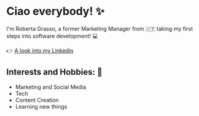 # Ciao everybody! :sparkles:

I'm Roberta Grasso, a former Marketing Manager from :it: taking my first steps into software development! 💻

:point_right: [A look into my Linkedin](https://www.linkedin.com/in/roberta-grasso-40b940172/)

## Interests and Hobbies: 🌱
- Marketing and Social Media
-  Tech
-  Content Creation
-  Learning new things

